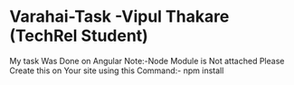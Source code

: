 # Varahai-Task -Vipul Thakare (TechRel Student)
My task Was Done on Angular 
Note:-Node Module is Not attached 
Please Create this on Your site using this Command:- npm install 

